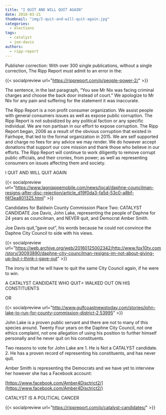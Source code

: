 ```yaml
---
title: "I QUIT AND WILL QUIT AGAIN"
date: 2018-03-21
thumbnail: "img/I-quit-and-will-quit-again.jpg"
categories: 
  - elections
tags: 
  - catalyst
  - joe-davis
authors: 
  - ripp-report
---
```


Publisher correction: With over 300 single publications, without a single correction, The Ripp Report must admit to an error in the:

{{< socialpreview url="https://rippreport.com/p/people-power-2/" >}}

The sentence, in the last paragraph, “You see Mr Nix was facing criminal charges and choose the back door instead of court.” We apologize to Mr Nix for any pain and suffering for the statement it was inaccurate.

The Ripp Report is a non profit consumer organization. We assist people with general consumers issues as well as expose public corruption. The Ripp Report is not subsidized by any political faction or any specific individual. We are non partisan in our effort to expose corruption. The Ripp Report began, 2006 as a result of the obvious corruption that existed in Fairhope, that led to the formal organization in 2015. We are self supported and charge no fees for any advice we may render. We do however accept donations that support our core mission and thank those who believe in our efforts. The Ripp Report will continue to work diligently to remove corrupt public officials, and their cronies, from power; as well as representing consumers on issues affecting them and society.

I QUIT AND WILL QUIT AGAIN

{{< socialpreview url="https://www.lagniappemobile.com/news/local/daphne-councilman-resigns-after-disc-rejection/article_d19f0da3-fa5d-53c0-a8bf-f4f3ea801325.html" >}}

Candidates for Baldwin County Commission Place Two: CATALYST CANDIDATE Joe Davis, John Lake, representing the people of Daphne for 24 years as councilman, and NEVER quit, and Democrat Amber Smith.

Joe Davis quit,”gave out”, his words because he could not convince the Daphne City Council to side with his views.

{{< socialpreview url="https://web.archive.org/web/20160125002342/http://www.fox10tv.com/story/30093890/daphne-city-councilman-resigns-im-not-about-giving-up-but-i-think-i-gave-out" >}}

The irony is that he will have to quit the same City Council again, if he were to win.

A CATALYST CANDIDATE WHO QUIT< WALKED OUT ON HIS CONSTITUENTS

OR

{{< socialpreview url="http://www.gulfcoastnewstoday.com/stories/john-lake-to-run-for-county-commission-district-2,53995" >}}

John Lake is a proven public servant and there are not to many of this species around. Twenty Four years on the Daphne City Council, not one ethics complaint, not one allegation of using his position to further himself personally and he never quit on his constituents.

Two reasons to vote for John Lake are 1. He is Not a CATALYST candidate. 2. He has a proven record of representing his constituents, and has never quit.

Amber Smith is representing the Democrats and we have yet to interview her however she has a Facebook account:

[https://www.facebook.com/Amber4Disctrict2/](https://www.facebook.com/Amber4Disctrict2/)

CATALYST IS A POLITICAL CANCER

{{< socialpreview url="https://rippreport.com/p/catalyst-candidates/" >}}
